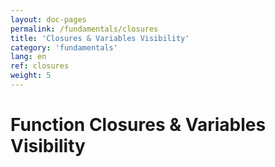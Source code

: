 ```yaml
---
layout: doc-pages
permalink: /fundamentals/closures
title: 'Closures & Variables Visibility'
category: 'fundamentals'
lang: en
ref: closures
weight: 5
---
```


# Function Closures & Variables Visibility

